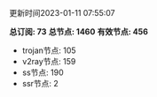 更新时间2023-01-11 07:55:07

**总订阅: 73**
**总节点: 1460**
**有效节点: 456**
- trojan节点: 105
- v2ray节点: 159
- ss节点: 190
- ssr节点: 2
